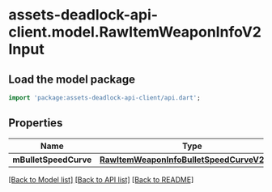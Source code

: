 # assets-deadlock-api-client.model.RawItemWeaponInfoV2Input

## Load the model package
```dart
import 'package:assets-deadlock-api-client/api.dart';
```

## Properties
Name | Type | Description | Notes
------------ | ------------- | ------------- | -------------
**mBulletSpeedCurve** | [**RawItemWeaponInfoBulletSpeedCurveV2Input**](RawItemWeaponInfoBulletSpeedCurveV2Input.md) |  | [optional] 

[[Back to Model list]](../README.md#documentation-for-models) [[Back to API list]](../README.md#documentation-for-api-endpoints) [[Back to README]](../README.md)


